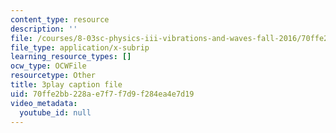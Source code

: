 ```yaml
---
content_type: resource
description: ''
file: /courses/8-03sc-physics-iii-vibrations-and-waves-fall-2016/70ffe2bb228ae7f7f7d9f284ea4e7d19_T2n6fVybLcU.srt
file_type: application/x-subrip
learning_resource_types: []
ocw_type: OCWFile
resourcetype: Other
title: 3play caption file
uid: 70ffe2bb-228a-e7f7-f7d9-f284ea4e7d19
video_metadata:
  youtube_id: null
---
```

